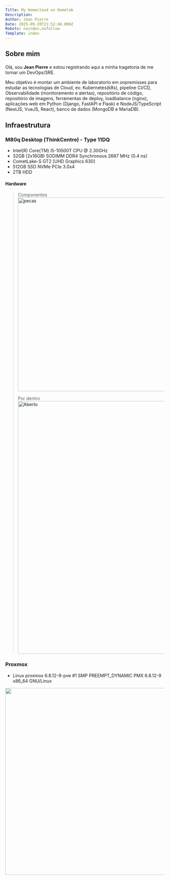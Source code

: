 ```yaml
---
Title: My Homecloud on Homelab
Description: 
Author: Jean Pierre
Date: 2025-09-20T21:52:48.000Z
Robots: noindex,nofollow
Template: index
---
```

<h2>
  
  
  Sobre mim
</h2>

<p>Olá, sou <strong>Jean Pierre</strong> e estou registrando aqui a minha tragetoria de me tornar um DevOps/SRE.</p>

<p>Meu objetivo é montar um ambiente de laboratorio em onpremisses para estudar as tecnologias de Cloud, ex: Kubernetes(k8s), pipeline CI/CD, Observabilidade (monitoramento e alertas), repositório de código, repositório de imagens, ferramentas de deploy, loadbalance (nginx), aplicações web em Python (Django, FastAPI e Flask) e NodeJS/TypeScript (NestJS, VueJS, React), banco de dados (MongoDB e MariaDB).</p>

<h2>
  
  
  Infraestrutura
</h2>

<h3>
  
  
  M80q Desktop (ThinkCentre) - Type 11DQ
</h3>

<ul>
<li>Intel(R) Core(TM) i5-10500T CPU @ 2.30GHz</li>
<li>32GB (2x16GB) SODIMM DDR4 Synchronous 2667 MHz (0.4 ns)</li>
<li>CometLake-S GT2 [UHD Graphics 630]</li>
<li>512GB SSD NVMe PCIe 3.0x4</li>
<li>2TB HDD</li>
</ul>

<h4>
  
  
  Hardware
</h4>

<blockquote>
<p>Componentes<br>
<a href="https://media2.dev.to/dynamic/image/width=800%2Cheight=%2Cfit=scale-down%2Cgravity=auto%2Cformat=auto/https%3A%2F%2Fdev-to-uploads.s3.amazonaws.com%2Fuploads%2Farticles%2Feh2fssbh006libb890ro.png" class="article-body-image-wrapper"><img src="https://media2.dev.to/dynamic/image/width=800%2Cheight=%2Cfit=scale-down%2Cgravity=auto%2Cformat=auto/https%3A%2F%2Fdev-to-uploads.s3.amazonaws.com%2Fuploads%2Farticles%2Feh2fssbh006libb890ro.png" alt="pecas" width="800" height="613"></a></p>

<p>Por dentro<br>
<a href="https://media2.dev.to/dynamic/image/width=800%2Cheight=%2Cfit=scale-down%2Cgravity=auto%2Cformat=auto/https%3A%2F%2Fdev-to-uploads.s3.amazonaws.com%2Fuploads%2Farticles%2Fp6r02yoqmnangm7xieu9.png" class="article-body-image-wrapper"><img src="https://media2.dev.to/dynamic/image/width=800%2Cheight=%2Cfit=scale-down%2Cgravity=auto%2Cformat=auto/https%3A%2F%2Fdev-to-uploads.s3.amazonaws.com%2Fuploads%2Farticles%2Fp6r02yoqmnangm7xieu9.png" alt="Aberto" width="800" height="800"></a></p>
</blockquote>

<h3>
  
  
  Proxmox
</h3>

<ul>
<li>Linux proxmox 6.8.12-9-pve #1 SMP PREEMPT_DYNAMIC PMX 6.8.12-9 x86_64 GNU/Linux</li>
</ul>

<p><a href="https://media2.dev.to/dynamic/image/width=800%2Cheight=%2Cfit=scale-down%2Cgravity=auto%2Cformat=auto/https%3A%2F%2Fdev-to-uploads.s3.amazonaws.com%2Fuploads%2Farticles%2Fv4dlrjyvk63fufq7ile7.png" class="article-body-image-wrapper"><img src="https://media2.dev.to/dynamic/image/width=800%2Cheight=%2Cfit=scale-down%2Cgravity=auto%2Cformat=auto/https%3A%2F%2Fdev-to-uploads.s3.amazonaws.com%2Fuploads%2Farticles%2Fv4dlrjyvk63fufq7ile7.png" alt=" " width="800" height="591"></a></p>

